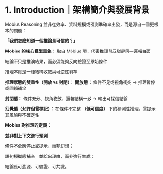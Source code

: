 # 1. Introduction｜架構簡介與發展背景

Mobius Reasoning 並非從效率、資料規模或預測準確率出發，而是源自一個更根本的問題：

**「我們怎麼知道一個推論是可信的？」**

**Mobius 的核心模型意象：**
取自 Möbius 環，代表推理與反駁是同一邏輯曲面

結論不只是推演結果，而必須能夠反向驗證至原始條件

推理本質是一種結構收斂與可逆性判準


**推理狀態的雙重性（開放 vs 封閉）：**
**開放態：** 條件不足或視角衝突 → 推理暫停或回饋補全

**封閉態：** 條件充分、視角收斂、邏輯結構一致 → 輸出可採信結論

**幻覺態（允許但需標記）：** 在條件不完整 **（低可信度）** 下的猜測性推理，需提示其風險與不確定性


**Mobius 對推理的定義：**

**並非對上下文進行預測**

條件不全應停止或提示，而非幻想；

語句模糊應補全，並給出理由，而非強行生成；

結論應可溯源、可驗證、可共識。
